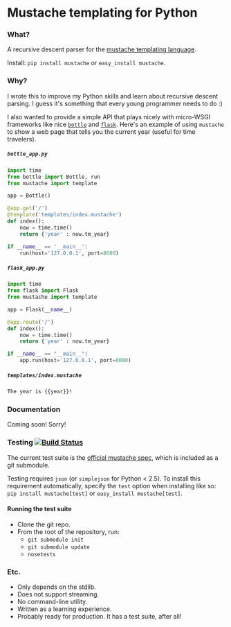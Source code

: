 # Mustache templating for Python


### What?
A recursive descent parser for the [mustache templating
language](http://mustache.github.com/).

Install: `pip install mustache` or `easy_install mustache`.


### Why?
I wrote this to improve my Python skills and learn about recursive descent
parsing. I guess it's something that every young programmer needs to do :)

I also wanted to provide a simple API that plays nicely with micro-WSGI
frameworks  like nice [`bottle`](bottlepy.org) and
[`flask`](http://flask.pocoo.org/). Here's an example of using `mustache` to
show a web page that tells you the current year (useful for time travelers).


##### `bottle_app.py`
```python
import time
from bottle import Bottle, run
from mustache import template

app = Bottle()

@app.get('/')
@template('templates/index.mustache')
def index():
    now = time.time()
    return {'year' : now.tm_year}

if __name__ == '__main__':
    run(host='127.0.0.1', port=8080)
```


##### `flask_app.py`
```python
import time
from flask import Flask
from mustache import template

app = Flask(__name__)

@app.route('/')
def index():
    now = time.time()
    return {'year' : now.tm_year}

if __name__ == "__main__":
    app.run(host='127.0.0.1', port=8080)
```


##### `templates/index.mustache`
```mustache
The year is {{year}}!
```


### Documentation
Coming soon! Sorry!


### Testing [![Build Status](https://travis-ci.org/peterldowns/python-mustache.png?branch=master,development)](https://travis-ci.org/peterldowns/python-mustache)

The current test suite is the [official mustache
spec](https://github.com/mustache/spec/), which is included as a git submodule.

Testing requires `json` (or `simplejson` for Python < 2.5). To install this
requirement automatically, specify the `test` option when installing like so:
`pip install mustache[test]` or `easy_install mustache[test]`.


#### Running the test suite
* Clone the git repo.
* From the root of the repository, run:
    * `git submodule init`
    * `git submodule update`
    * `nosetests`


### Etc.
* Only depends on the stdlib.
* Does not support streaming.
* No command-line utility.
* Written as a learning experience.
* Probably ready for production. It has a test suite, after all!

